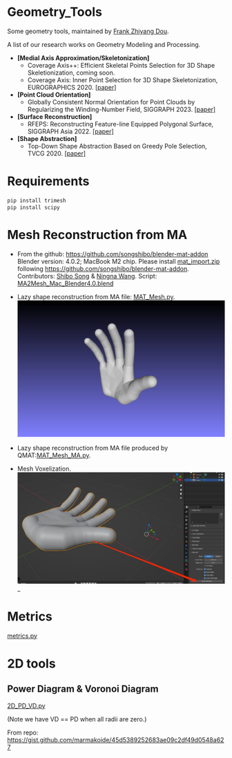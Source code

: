 # Geometry_Tools
Some geometry tools, maintained by [Frank Zhiyang Dou](https://frank-zy-dou.github.io/index.html).

A list of our research works on Geometry Modeling and Processing.
- **[Medial Axis Approximation/Skeletonization]** 
  - Coverage Axis++: Efficient Skeletal Points Selection for 3D Shape Skeletionization, coming soon.
  - Coverage Axis: Inner Point Selection for 3D Shape Skeletonization, EUROGRAPHICS 2020. [[paper]](https://frank-zy-dou.github.io/projects/CoverageAxis/index.html)
- **[Point Cloud Orientation]** 
  - Globally Consistent Normal Orientation for Point Clouds by Regularizing the Winding-Number Field, SIGGRAPH 2023. [[paper]](https://xrvitd.github.io/Projects/GCNO/index.html)
- **[Surface Reconstruction]** 
  - RFEPS: Reconstructing Feature-line Equipped Polygonal Surface, SIGGRAPH Asia 2022. [[paper]](https://xrvitd.github.io/Projects/RFEPS/index.html)
- **[Shape Abstraction]** 
  - Top-Down Shape Abstraction Based on Greedy Pole Selection, TVCG 2020. [[paper]](https://ieeexplore.ieee.org/document/9095378)

# Requirements
```angular2html
pip install trimesh
pip install scipy
```

# Mesh Reconstruction from MA

- From the github: https://github.com/songshibo/blender-mat-addon
Blender version: 4.0.2; MacBook M2 chip.
Please install [mat_import.zip](mat_import.zip) following https://github.com/songshibo/blender-mat-addon. Contributors: [Shibo Song](https://songshibo.github.io/) & [Ningna Wang](https://ningnawang.github.io/). 
Script: [MA2Mesh_Mac_Blender4.0.blend](MA2Mesh_Mac_Blender4.0.blend)

- Lazy shape reconstruction from MA file: [MAT_Mesh.py](MAT_Mesh.py).
![snapshot00.png](assets%2Fsnapshot00.png)
- Lazy shape reconstruction from MA file produced by QMAT:[MAT_Mesh_MA.py](MAT_Mesh_MA.py).

- Mesh Voxelization.
![MA_reconstruction.jpg](assets%2FMA_reconstruction.jpg)_


# Metrics
[metrics.py](metrics.py)

# 2D tools
## Power Diagram & Voronoi Diagram
[2D_PD_VD.py](2D_PD_VD.py)

(Note we have VD == PD when all radii are zero.)

From repo: https://gist.github.com/marmakoide/45d5389252683ae09c2df49d0548a627

